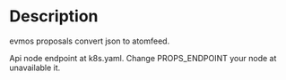 # Description
evmos proposals convert json to atomfeed.

Api node endpoint at k8s.yaml. Change PROPS_ENDPOINT your node at unavailable it.